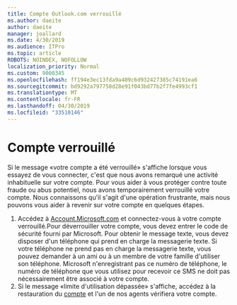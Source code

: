 ```yaml
---
title: Compte Outlook.com verrouillé
ms.author: daeite
author: daeite
manager: joallard
ms.date: 4/30/2019
ms.audience: ITPro
ms.topic: article
ROBOTS: NOINDEX, NOFOLLOW
localization_priority: Normal
ms.custom: 9000345
ms.openlocfilehash: ff194e3ec13fda9a409c6d932427385c74191ea6
ms.sourcegitcommit: bd9292a797758d28e91f043bd77b2f7fe4993cf1
ms.translationtype: MT
ms.contentlocale: fr-FR
ms.lasthandoff: 04/30/2019
ms.locfileid: "33510146"
---
```

# <a name="account-locked"></a>Compte verrouillé

Si le message «votre compte a été verrouillé» s'affiche lorsque vous essayez de vous connecter, c'est que nous avons remarqué une activité inhabituelle sur votre compte. Pour vous aider à vous protéger contre toute fraude ou abus potentiel, nous avons temporairement verrouillé votre compte. Nous connaissons qu'il s'agit d'une opération frustrante, mais nous pouvons vous aider à revenir sur votre compte en quelques étapes.

1. Accédez à [Account.Microsoft.com](https://go.microsoft.com/fwlink/?linkid=2090484) et connectez-vous à votre compte verrouillé.Pour déverrouiller votre compte, vous devez entrer le code de sécurité fourni par Microsoft. Pour obtenir le message texte, vous devez disposer d'un téléphone qui prend en charge la messagerie texte. Si votre téléphone ne prend pas en charge la messagerie texte, vous pouvez demander à un ami ou à un membre de votre famille d'utiliser son téléphone. Microsoft n'enregistrant pas ce numéro de téléphone, le numéro de téléphone que vous utilisez pour recevoir ce SMS ne doit pas nécessairement être associé à votre compte.
2. Si le message «limite d'utilisation dépassée» s'affiche, accédez à la restauration du [compte](https://go.microsoft.com/fwlink/?linkid=2090483) et l'un de nos agents vérifiera votre compte.